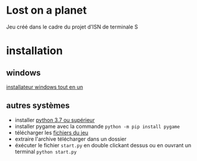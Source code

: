 # Lost on a planet
Jeu créé dans le cadre du projet d'ISN de terminale S

# installation 
## windows
[installateur windows tout en un](https://github.com/Nelirks/Bwaaah/releases/download/first/Lost.on.a.planet.32bit.installer.msi)

## autres systèmes 
* installer [python 3.7 ou supérieur](https://www.python.org/downloads/)
* installer pygame avec la commande `python -m pip install pygame` 
* télécharger les [fichiers du jeu](https://github.com/Nelirks/Bwaaah/archive/first.zip) 
* extraire l'archive télécharger dans un dossier
* éxécuter le fichier `start.py` en double clickant dessus ou en ouvrant un terminal `python start.py` 

